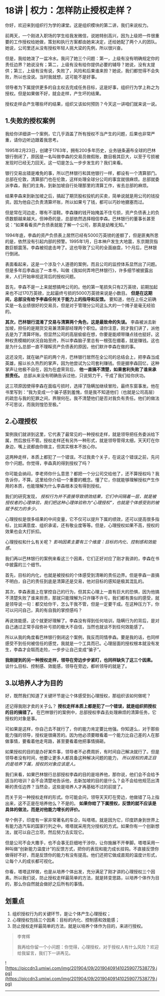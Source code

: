 # 18讲 | 权力：怎样防止授权走样？

你好，欢迎来到组织行为学的课堂。这是组织模块的第二讲，我们来说权力。

前两天，一个刚进入职场的学生给我发微信，说她特别高兴，因为上级把一件很重要的工作授权给她做，策划和执行方案都由她来决定，还给她配了两个人的团队。她说，公司里还从没有授权年轻人挑大梁的先例，所以很兴奋。

但是，我给她泼了一盆冷水。我问了她三个问题：第一，上级有没有明确规定你的责任边界？她说没有；第二，上级有没有给你提供必要的辅导？她说，没有太提供；第三，上级有没有说，失败了，风险和后果谁来担？她说，我们都觉得不会失败，所以也没说。当时我就想，这可能不是好事。

领导者为下属提供更多的自主权去完成任务目标，这是好事，组织行为学上称之为授权。但是如果做不好，就会走样，产生坏的结果。

授权走样会产生哪些坏的结果，组织又该如何预防？今天这一讲咱们就来说一说。

## 1.失败的授权案例

我给你详细讲一个案例，它几乎涵盖了所有授权不当产生的问题，后果也非常严重，请你边听边跟着我思考。

1995年2月23日，创建于1763年，拥有200多年历史，业务链条遍布全球的巴林银行倒闭了，原因是一名叫做李森的交易员做假账，数目极其巨大，以至于亏损被发现时已经无力回天。这一切是怎么一步步发生的？我们来看。

银行交易出错是难免的事，所以巴林银行和其他银行一样，都设有一个清算部门。总部在伦敦，清算部门也在伦敦，这样处理全球分公司的事宜就很麻烦。总部就委派李森，我们的主角，到新加坡自行处理那里的清算工作，省去总部的麻烦。

结果李森来到新加坡之后，搞起了期货股权投机的买卖，简单说就是用公司的钱投资。因为他自己负责清算坏账，所以如果亏了钱，都可以巧妙地搪塞而过。

但是常在河边走，哪有不湿鞋。李森赚的钱开始掩盖不住亏损，资产负债表上的负债数额越来越大。但神奇的是，总部依然选择相信李森。巴林银行的董事长甚至说：“如果看看资产负债表就能了解一个公司，那真是幼稚无知。”

1994年底，李森的资产负债表上居然已经有5000万英镑的差额了，但是匪夷所思的是，依然没有引起内部的预警。1995年1月，日本神户发生大地震，东京期货指数巨额震荡，李森被彻底击垮了。这也导致了公司的全面崩盘，1个月后，巴林银行倒闭。

表面看起来，这是一个涉及个人道德的案例，而且公司的监控体系显然出了问题。但是多年后李森出了一本书，叫做《我如何弄垮巴林银行》，许多细节被披露出来，人们开始审视这背后的授权问题。

首先，李森不是一上来就想搞垮公司的。他的第一笔损失只有2万英镑，前期加起来也不过170万英镑，比起最终亏损的5000万英镑来说是小数目。 **但是在这期间，总部没有给予李森任何关于能力上的指导和反馈。** 要知道，他在上任之前确实是一名业绩很好的交易员，但是对于管理分公司这么大的一个摊子是毫无经验的。

 **其次，巴林银行混淆了交易与清算两个角色，这是最致命的失误。** 李森被派去新加坡，担任的是期货交易兼清算部经理两个职位。请你注意，刚才我们讲了，派他去是为了清算坏账。但显然公司的高层偷偷在想，你要是能顺带赚点钱也挺好。这种权责模糊的状况自始至终，所以李森脑子里总有一根弦在绷着，就是赚钱。这也是为什么总部一直不理睬资产负债表的原因，他们默许李森在做的事。

这还没完，就在破产前的两个月，巴林银行居然在全公司的总结会上，把李森当成英雄，报以长久热烈的掌声，因为他尝试为公司套利赚钱。但是据李森回忆，这种掌声让他极不自在，因为在虚荣背后， **他一直搞不清楚，如果套利失败了谁来承担责任。** 总部从来没有明确告诉过他，只说努力干，干成了我们给你庆功。

这三项原因使得李森在面临亏损时，选择了隐瞒加继续冒险，最终东窗事发。他在书里写到：“我为变成一个骗子感到羞愧，但是我不知道他们（也就是公司高层）的疏忽与我的犯罪之间，界限何在。我不清楚他们是否对我负有责任。他们的做法不可思议，而我则惶恐至极。”

## 2.心理授权

案例我们就讲到这里，它代表了最常见的一种授权走样，就是领导把任务委派给下属，然后放任不管。授权走样还有另外一种形式，就是领导管得太细，天天盯在你身边，嘴上说都由你做主，但其实根本不放心你。

这两种走样，本质上都犯了一个错误。不过我卖个关子，在说这个错误之前，先问你个问题。你觉得，李森真的得到授权了吗？

你可能会纳闷，李老师你什么意思？都把一个分公司交给他了，还不算授权吗？我告诉你，不算。这里给你介绍一个重要的概念。懂了它，你就能够理解授权产生作用的本质，也能理解为什么李森根本没有得到授权。

我们的研究发现， *授权行为并不直接导致绩效结果，它们中间隔着一层，就是被授权者的心理体验，我们把这种心理体验称为“心理授权”，也就是个体感受到的被赋予权力的多少。*

心理授权是很多结果的中间变量，它不仅可以提升下属的绩效，还可以提高很多指标，比如满意度、组织承诺，还有敬业度等等。但是，心理授权如果不高，授权的效果也会大打折扣。

心理授权和什么有关呢？ *影响因素主要有三个维度：目标的内化、控制感和效能感。*

我们再以巴林银行的案例来看这三个因素，它们正好对应了刚才我讲的，李森在书中披露的三个细节。

首先，目标的内化，也就是被授权的个体感受到清晰的责任边界。但是李森一直搞不明白，自己的责任到底是清算还是交易，他对目标的感知是极其混乱的。

其次，李森表面上在掌控自己的行为，但其实心理上一直有巨大的恐惧，因为他搞不清楚失败了谁来担责，那就只能理解为只许赚不许亏。我们都有类似的感受，就是领导说一句：都交给你干，怎么干我不管，但是一定要干成。在这种压力下，你可以问问自己，真的有自我的掌控感吗？

再说效能感，这个就更好理解了。李森没有得到任何培训，隐瞒行为的背后，是对自己通过正常手段弥补亏损的极大不自信，当然也就谈不到任何效能感了。

所以从我的角度看巴林银行倒闭这个案例，我反而同情李森。要是我的话，也同样感受不到任何被信任的感觉，我就是一个工具而已。心理层面的授权根本就没有发生，李森才会铤而走险，一步步让自己变成“骗子”。

 **我刚提到的另一种授权走样，领导在旁边步步紧盯，也同样缺失了这三个因素。** 谈什么目标、控制感、效能感，领导在旁边，都听领导的就是了。

## 3.以培养人才为目的

好，既然我们知道了关键环节是让个体感受到心理授权，那组织该如何做呢？

还记得我刚才卖的关子么？ **授权走样本质上都是犯了一个错误，就是组织把授权的目的搞错了。** 在巴林银行的案例中，总部授权李森去处理麻烦的清算任务，它授权的对象是事。

可如果是这样，你自己去不就行了，你的能力肯定要比他强。你知道么，对于那些能力强的领导，授权是很痛苦的。因为他必须要眼看着一个能力比自己差的人在那做事情，要看着他走弯路，甚至要看着他把事情搞砸。

如果授权的目的是办好某件事，领导者不必费周折，有时间自己解决就行了。但是领导者没有时间，他要让更多人都具备这种解决问题的能力， *所以授权的真正目的是培养下属，授权的对象应该是人。*

我们来看，如果巴林银行总部授权李森的目的是培养他，那你说，他们会不会给予适当的培训？会不会清楚地告诉他，去新加坡的目的是什么？会不会给他规范出清晰的责任边界？当然会，这些是培养人才再基础不过的前提了。

而关于另一种授权走样的形式。你可能会问，领导天天盯在旁边，他做错了马上指出来，这不正是在培养他么？不是的。 **如果你给了下属授权，反馈的就不应该是具体的做法，而是对他能力增长的评价。**

举个例子，印度有一家非常著名的车企，叫塔塔。就是因为它，印度跻身到世界上有能力造汽车的国家行列之中。塔塔就采用充分授权的方式。如果你有一个创新想法，就可以自己立项，然后努力去实现它。

但是公司不会大撒手，也不会事无巨细地干涉你，让你施展不开拳脚。塔塔采用一种叫做“创新能力温度计”的反馈方式，把你的表现和能力成长挂钩。不直接反馈你做得好不好，而是反馈你的能力有没有提高。他们还把它做成直观的温度计形式，让每个人的成长都可视化。

你看，塔塔这样做，也是从培养个体出发，充分满足了刚才讲的心理授权三个因素。所以我们说，防止授权走样最简单的方法，就是转变思路，以培养个体作为目的，那么你自然就会做好之后所有的事情。

## 划重点

1.	组织授权行为的关键环节，是让个体产生心理授权；
2.	心理授权包括三个因素：目标的内化、控制感和效能感；
3.	防止授权走样最简单的方法，就是以培养个体作为目的，来进行授权。

> 李育辉
> 
> 我再给你留一个小问题：你觉得，心理授权，对于授权人有什么风险？欢迎给我留言，我们下一讲再见。

![https://piccdn3.umiwi.com/img/201904/09/201904091410259077538779.jpg](https://piccdn3.umiwi.com/img/201904/09/201904091410259077538779.jpg)

---

